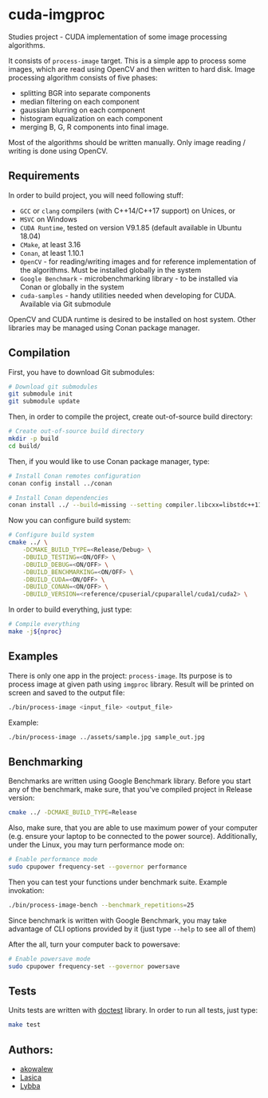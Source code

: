 # cuda-imgproc

Studies project - CUDA implementation of some image processing algorithms.

It consists of `process-image` target. This is a simple app to process some images, which are read using OpenCV and then written to hard disk. 
Image processing algorithm consists of five phases:
 - splitting BGR into separate components
 - median filtering on each component
 - gaussian blurring on each component
 - histogram equalization on each component
 - merging B, G, R components into final image. 

Most of the algorithms should be written manually. Only image reading / writing is done using OpenCV. 

## Requirements

In order to build project, you will need following stuff:
 - `GCC` or `clang` compilers (with C++14/C++17 support) on Unices, or
 - `MSVC` on Windows
 - `CUDA Runtime`, tested on version V9.1.85 (default available in Ubuntu 18.04)
 - `CMake`, at least 3.16
 - `Conan`, at least 1.10.1
 - `OpenCV` - for reading/writing images and for reference implementation of the algorithms. Must be installed globally in the system
 - `Google Benchmark` - microbenchmarking library - to be installed via Conan or globally in the system
 - `cuda-samples` - handy utilities needed when developing for CUDA. Available via Git submodule

OpenCV and CUDA runtime is desired to be installed on host system. Other libraries may be managed using Conan package manager. 

## Compilation

First, you have to download Git submodules:

```sh
# Download git submodules
git submodule init
git submodule update
```

Then, in order to compile the project, create out-of-source build directory:

```sh
# Create out-of-source build directory
mkdir -p build
cd build/
```

Then, if you would like to use Conan package manager, type:

```sh
# Install Conan remotes configuration
conan config install ../conan

# Install Conan dependencies
conan install ../ --build=missing --setting compiler.libcxx=libstdc++11
```

Now you can configure build system:

```sh
# Configure build system
cmake ../ \
    -DCMAKE_BUILD_TYPE=<Release/Debug> \
    -DBUILD_TESTING=<ON/OFF> \
    -DBUILD_DEBUG=<ON/OFF> \
    -DBUILD_BENCHMARKING=<ON/OFF> \
    -DBUILD_CUDA=<ON/OFF> \
    -DBUILD_CONAN=<ON/OFF> \
    -DBUILD_VERSION=<reference/cpuserial/cpuparallel/cuda1/cuda2> \
```

In order to build everything, just type:

```sh
# Compile everything
make -j${nproc}
```

## Examples

There is only one app in the project: `process-image`. Its purpose is to process image at given path using `imgproc` library. Result will be printed on screen and saved to the output file:

```sh
./bin/process-image <input_file> <output_file>
```

Example: 

```sh
./bin/process-image ../assets/sample.jpg sample_out.jpg
```

## Benchmarking

Benchmarks are written using Google Benchmark library. Before you start any of the benchmark, make sure, that you've compiled project in Release version:

```sh
cmake ../ -DCMAKE_BUILD_TYPE=Release
```

Also, make sure, that you are able to use maximum power of your computer (e.g. ensure your laptop to be connected to the power source). Additionally, under the Linux, you may turn performance mode on:

```sh
# Enable performance mode
sudo cpupower frequency-set --governor performance
```

Then you can test your functions under benchmark suite. Example invokation:

```sh
./bin/process-image-bench --benchmark_repetitions=25
```

Since benchmark is written with Google Benchmark, you may take advantage of CLI options provided by it (just type `--help` to see all of them)

After the all, turn your computer back to powersave:

```sh
# Enable powersave mode
sudo cpupower frequency-set --governor powersave
```

## Tests

Units tests are written with [doctest](https://github.com/onqtam/doctest) library. In order to run all tests, just type:

```sh
make test
```

## Authors:

- [akowalew](https://github.com/akowalew)
- [Lasica](https://github.com/Lasica)
- [Lybba](https://github.com/lybba)
